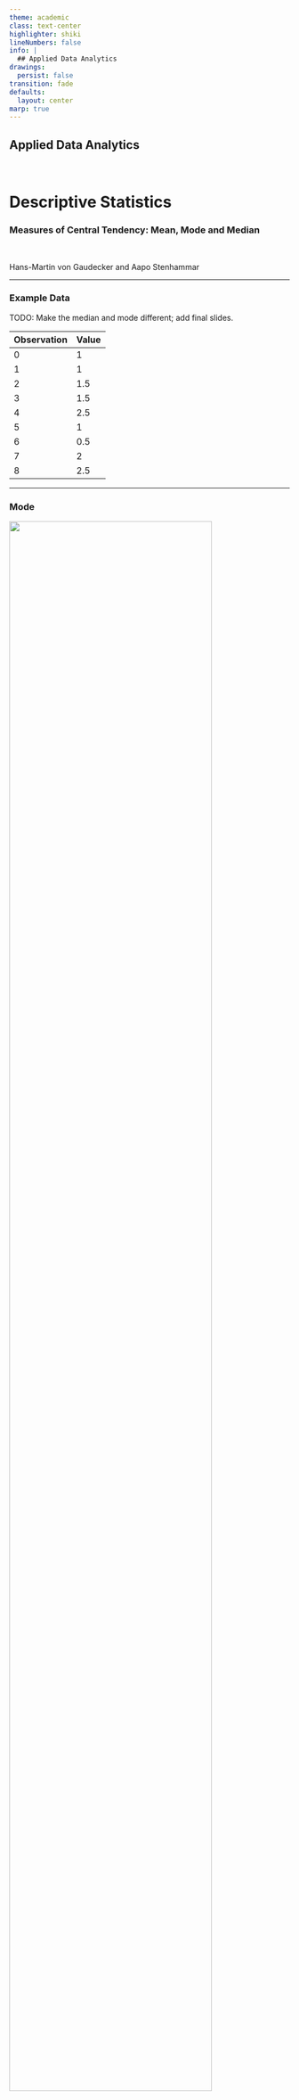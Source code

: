 ```yaml
---
theme: academic
class: text-center
highlighter: shiki
lineNumbers: false
info: |
  ## Applied Data Analytics
drawings:
  persist: false
transition: fade
defaults:
  layout: center
marp: true
---
```


## Applied Data Analytics

<br>

# Descriptive Statistics

### Measures of Central Tendency: Mean, Mode and Median

<br>

Hans-Martin von Gaudecker and Aapo Stenhammar

---

### Example Data

TODO: Make the median and mode different; add final slides.

| Observation | Value |
| ----------- | ----- |
| 0           | 1     |
| 1           | 1     |
| 2           | 1.5   |
| 3           | 1.5   |
| 4           | 2.5   |
| 5           | 1     |
| 6           | 0.5   |
| 7           | 2     |
| 8           | 2.5   |

<!--Would be ideal to use some actual data, but no more than 5 obs and need repeated value for mode -->
<!-- I think with 5 obs. there is not a very interesting histogram we can plot... -->

---

### Mode

<div class="grid grid-cols-2 gap-4">
<div>

<img src="mode.png" class="rounded" style="width: 85%; height: 85%; margin: auto"/>

</div>
<div>

<br>

- **Intuition**: the mode is _the value that appears most frequently in the data_.

- If more values appear with the same frequency, the data is _multimodal_.

- If no value appears more than once, the data has _no mode_.

- The mode can be computed for any type of data (numerical, ordinal, and categorical).

- In our case, the mode is 1.

</div>
</div>

---

### Median


<div class="grid grid-cols-2 gap-4">
<div>

<img src="median.png" class="rounded" style="width: 85%; height: 85%; margin: auto"/>

</div>
<div>

<br>

- **Intuition**: the median is _the value that separates the higher half from the lower half of the data_.

- To compute the median sort the data and find the _middle value_ (what happens if the values
  are an even number?).

- Can be computed for any type of _ordered_ data (numerical and ordinal).

- In our case, the median is 1.5.

</div>
</div>

---

### Median: alternative explanation

<div class="grid grid-cols-2 gap-4">
<div>

| Observation | Value |
| ----------- | ----- |
| 6           | 0.5   |
| 0           | 1     |
| 1           | 1     |
|    5        | 1     |
| **2**           | **1.5**   |
| 3           | 1.5   |
| 7           | 2     |
| 4           | 2.5   |
| 8           | 2.5   |

</div>
<div>


- **Intuition**: the median is _the value that separates the higher half from the lower half of the data_.

- To compute the median sort the data and find the _middle value_ (what happens if the values
  are an even number?).

- Can be computed for any type of _ordered_ data (numerical and ordinal).

- In our case, the median is observed at the 5th position, which is 1.5.

</div>
</div>

---

### Mean


- The **mean** is _the sum of all the values in the sample divided by the total number of
  values_.

- In our case, it is computed by:

    $$
    \text{mean} = \frac{1 + 1 + 1.5 + 1.5 + 2.5 + 1 + 0.5 + 2 + 2.5}{9} = 1.5
    $$

- Can be computed *only* for numerical data.

- The mean is more sensitive to outliers than the median and the mode. Why?

---

### Mean vs Median and Mode: sensitivity to outliers.

- The mean is more sensitive to outliers than the median and the mode.

- Imagine to add an observation with value 1000 to our data.

- The mean changes to 113.5, while the median and the mode remain the same (1.5 and 1).

---

| Statistic | Sensitivity to outliers | Type of data | Aggregation to higher level |
| --------- | ----------------------- | ------------ | --------------------------- |
| Mean      | High                    | Numerical    | Sum of all values / N |
| Median    | Low                     | Numerical, ordinal | Middle value |
| Mode      | Low                     | Numerical, ordinal, categorical | Most frequent value |

---
